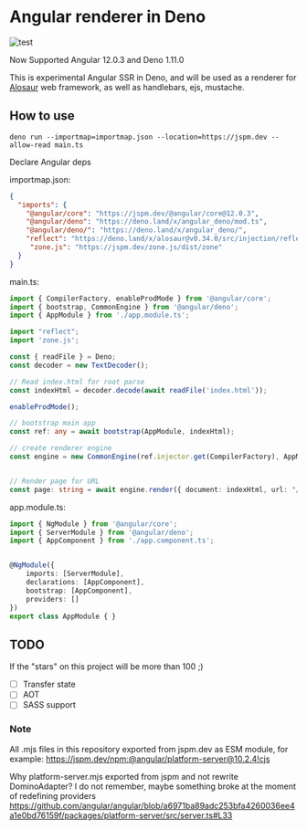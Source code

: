# Angular renderer in Deno

![test](https://github.com/alosaur/angular_deno/workflows/test/badge.svg)

Now Supported Angular 12.0.3 and Deno 1.11.0

This is experimental Angular SSR in Deno, and will be used as a renderer for [Alosaur](https://github.com/alosaur/alosaur) web framework, as well as handlebars, ejs, mustache. 

## How to use

`deno run --importmap=importmap.json --location=https://jspm.dev --allow-read main.ts`

Declare Angular deps

importmap.json:
```json
{
  "imports": {
    "@angular/core": "https://jspm.dev/@angular/core@12.0.3",
    "@angular/deno": "https://deno.land/x/angular_deno/mod.ts",
    "@angular/deno/": "https://deno.land/x/angular_deno/",
    "reflect": "https://deno.land/x/alosaur@v0.34.0/src/injection/reflect.ts",
     "zone.js": "https://jspm.dev/zone.js/dist/zone"
  }
}
```

main.ts:

```ts
import { CompilerFactory, enableProdMode } from '@angular/core';
import { bootstrap, CommonEngine } from '@angular/deno';
import { AppModule } from './app.module.ts';

import "reflect";
import 'zone.js';

const { readFile } = Deno;
const decoder = new TextDecoder();

// Read index.html for root parse
const indexHtml = decoder.decode(await readFile('index.html'));

enableProdMode();

// bootstrap main app
const ref: any = await bootstrap(AppModule, indexHtml);

// create renderer engine
const engine = new CommonEngine(ref.injector.get(CompilerFactory), AppModule);


// Render page for URL
const page: string = await engine.render({ document: indexHtml, url: "/" });
```

app.module.ts:

```ts
import { NgModule } from '@angular/core';
import { ServerModule } from '@angular/deno';
import { AppComponent } from './app.component.ts';


@NgModule({
    imports: [ServerModule],
    declarations: [AppComponent],
    bootstrap: [AppComponent],
    providers: []
})
export class AppModule { }
```

## TODO 

If the "stars" on this project will be more than 100 ;)

- [ ] Transfer state
- [ ] AOT
- [ ] SASS support 

### Note

All .mjs files in this repository exported from jspm.dev as ESM module, for example:
https://jspm.dev/npm:@angular/platform-server@10.2.4!cjs

Why platform-server.mjs exported from jspm and not rewrite DominoAdapter?
I do not remember, maybe something broke at the moment of redefining providers
https://github.com/angular/angular/blob/a6971ba89adc253bfa4260036ee4a1e0bd76159f/packages/platform-server/src/server.ts#L33
